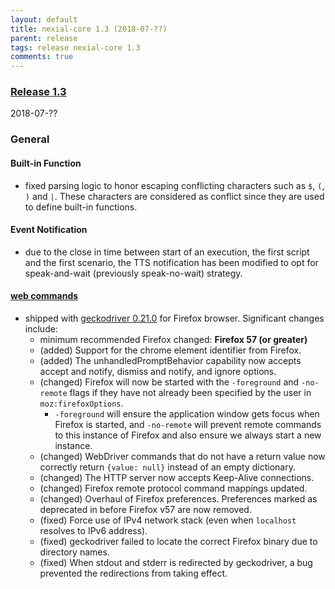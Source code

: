 ```yaml
---
layout: default
title: nexial-core 1.3 (2018-07-??)
parent: release
tags: release nexial-core 1.3
comments: true
---
```


### <a href="https://github.com/nexiality/nexial-core/releases/tag/nexial-core-1.3" class="external-link" target="_nexial_target">Release 1.3</a>
2018-07-??


### General

<!--
todo: discuss with team
#### Event Notification
nexial.notifyOnWebOpen
nexial.notifyOnDesktopUseApp
nexial.notifyOnDesktopUseForm
nexial.notifyOnDesktopUseTable
nexial.notifyOnDesktopUseList
nexial.notifyOnWsStart
nexial.notifyOnWsComplete
nexial.notifyOnRdbmsStart
nexial.notifyOnRdbmsComplete
-->

#### Built-in Function
- fixed parsing logic to honor escaping conflicting characters such as `$`, `(`, `)` and `|`.  These characters are 
  considered as conflict since they are used to define built-in functions.

#### Event Notification
- due to the close in time between start of an execution, the first script and the first scenario, the TTS notification
  has been modified to opt for speak-and-wait (previously speak-no-wait) strategy.

#### [web commands](../commands/web)
- shipped with <a href="https://github.com/mozilla/geckodriver/releases/tag/v0.21.0" class="external-link" target="nexial_external">geckodriver 0.21.0</a> 
  for Firefox browser.  Significant changes include:
  - minimum recommended Firefox changed: **Firefox 57 (or greater)**
  - (added) Support for the chrome element identifier from Firefox.
  - (added) The unhandledPromptBehavior capability now accepts accept and notify, dismiss and notify, and ignore options.
  - (changed) Firefox will now be started with the `-foreground` and `-no-remote` flags if they have not already been 
    specified by the user in `moz:firefoxOptions`.
    - `-foreground` will ensure the application window gets focus when Firefox is started, and `-no-remote` will 
      prevent remote commands to this instance of Firefox and also ensure we always start a new instance.
  - (changed) WebDriver commands that do not have a return value now correctly return `{value: null}` instead of an 
    empty dictionary.
  - (changed) The HTTP server now accepts Keep-Alive connections.
  - (changed) Firefox remote protocol command mappings updated.
  - (changed) Overhaul of Firefox preferences. Preferences marked as deprecated in before Firefox v57 are now removed.
  - (fixed) Force use of IPv4 network stack (even when `localhost` resolves to IPv6 address).
  - (fixed) geckodriver failed to locate the correct Firefox binary due to directory names.
  - (fixed) When stdout and stderr is redirected by geckodriver, a bug prevented the redirections from taking effect.
